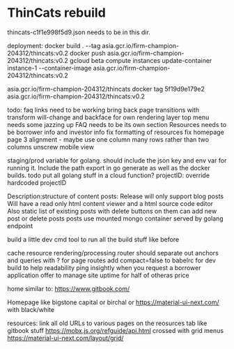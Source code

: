 # ThinCats rebuild
thincats-c1f1e998f5d9.json needs to be in this dir.

deployment:
docker build . --tag asia.gcr.io/firm-champion-204312/thincats:v0.2
docker push asia.gcr.io/firm-champion-204312/thincats:v0.2
gcloud beta compute instances update-container instance-1 --container-image asia.gcr.io/firm-champion-204312/thincats:v0.2

asia.gcr.io/firm-champion-204312/thincats
docker tag 5f19d9e179e2 asia.gcr.io/firm-champion-204312/thincats:v0.2

todo:
faq links need to be working
bring back page transitions with transform will-change and backface for own rendering layer
top menu needs some jazzing up
FAQ needs to be its own section
Resources needs to be borrower info and investor info
fix formatting of resources
fix homepage page 3 alignment - maybe use one column many rows rather than two columns
unscrew mobile view

staging/prod variable for golang. should include the json key and env var for running it. Include the path export in go generate as well as the docker builds.
todo put all golang stuff in a cloud function?
projectID: override hardcoded projectID

Description:structure of content posts:
Release will only support blog posts
Will have a read only html content viewer and a html source code editor
Also static list of existing posts with delete buttons on them
can add new post or delete posts
posts use mounted mongo container served by golang endpoint

build a little dev cmd tool to run all the build stuff like before

cache resource rendering/processing
router should separate out anchors and queries with ? for page routes
add compact=false to babelrc for dev build to help readability
ping insightly when you request a borrower application
offer to manage site uptime for half of otheras price

home similar to:
https://www.gitbook.com/

Homepage like bigstone capital or birchal 
or 
https://material-ui-next.com/
with black/white

resources:
link all old URLs to various pages on the reosurces tab
like gitbook stuff
https://mobx.js.org/refguide/api.html
crossed with grid menus
https://material-ui-next.com/layout/grid/


